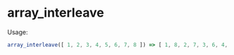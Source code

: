 # array_interleave
Usage:

```js
array_interleave([ 1, 2, 3, 4, 5, 6, 7, 8 ]) => [ 1, 8, 2, 7, 3, 6, 4, 5 ]
```

